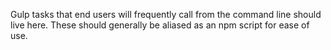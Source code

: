 Gulp tasks that end users will frequently call from the command line should live here. These should generally be aliased as an npm script for ease of use. 
